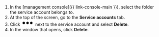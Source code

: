 1. In the [management console]({{ link-console-main }}), select the folder the service account belongs to.
2. At the top of the screen, go to the **Service accounts** tab.
3. Click ![image](../../_assets/options.svg) next to the service account and select **Delete**.
4. In the window that opens, click **Delete**.

